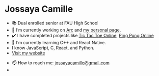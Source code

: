 # Jossaya Camille

- 📚 Dual enrolled senior at FAU High School
- 🔭 I’m currently working on [Arc](https://github.com/jcamille2023/arc) and [my personal page](https://jcamille2023.github.io).
- ✔️ I have completed projects like [Tic Tac Toe Online](https://github.com/jcamille2023/tictactoe/multiplayer), [Ping Pong Online](https://jcamille2023.github.io/pong)
- 🌱 I’m currently learning C++ and React Native.
- I know JavaScript, C, React, and Python.
- [Visit my website](https://jcamille.tech)
<!-- - 👯 I’m looking to collaborate on ...
- 🤔 I’m looking for help with ...
- 💬 Ask me about ... -->
- 📫 How to reach me: [jossayacamille@gmail.com](mailto:jossayacamille@gmail.com)
- <!--⚡ Fun fact: One of my major projects was actually for my parents' bakery! -->

